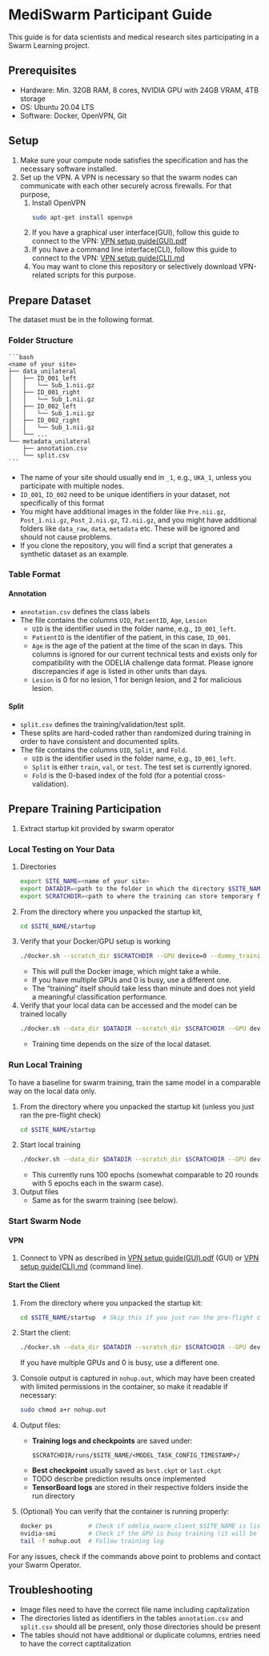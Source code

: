 # MediSwarm Participant Guide

This guide is for data scientists and medical research sites participating in a Swarm Learning project.

## Prerequisites

- Hardware: Min. 32GB RAM, 8 cores, NVIDIA GPU with 24GB VRAM, 4TB storage
- OS: Ubuntu 20.04 LTS
- Software: Docker, OpenVPN, Git

## Setup

1. Make sure your compute node satisfies the specification and has the necessary software installed.
2. Set up the VPN. A VPN is necessary so that the swarm nodes can communicate with each other securely across firewalls. For that purpose,
    1. Install OpenVPN
       ```bash
       sudo apt-get install openvpn
       ```
    2. If you have a graphical user interface(GUI), follow this guide to connect to the
       VPN: [VPN setup guide(GUI).pdf](../VPN%20setup%20guide%28GUI%29.pdf)
    3. If you have a command line interface(CLI), follow this guide to connect to the
       VPN: [VPN setup guide(CLI).md](../VPN%20setup%20guide%28CLI%29.md)
    4. You may want to clone this repository or selectively download VPN-related scripts for this purpose.

## Prepare Dataset

The dataset must be in the following format.

### Folder Structure

    ```bash
    <name of your site>
    ├── data_unilateral
    │   ├── ID_001_left
    │   │   └── Sub_1.nii.gz
    │   ├── ID_001_right
    │   │   └── Sub_1.nii.gz
    │   ├── ID_002_left
    │   │   └── Sub_1.nii.gz
    │   ├── ID_002_right
    │   │   └── Sub_1.nii.gz
    │   └── ...
    └── metadata_unilateral
        ├── annotation.csv
        └── split.csv
    ```

* The name of your site should usually end in `_1`, e.g., `UKA_1`, unless you participate with multiple nodes.
* `ID_001`, `ID_002` need to be unique identifiers in your dataset, not specifically of this format
* You might have additional images in the folder like `Pre.nii.gz`, `Post_1.nii.gz`, `Post_2.nii.gz`, `T2.nii.gz`, and you might have additional folders like `data_raw`, `data`, `metadata` etc. These will be ignored and should not cause problems.
* If you clone the repository, you will find a script that generates a synthetic dataset as an example.

### Table Format

#### Annotation

* `annotation.csv` defines the class labels
* The file contains the columns `UID`, `PatientID`, `Age`, `Lesion`
    * `UID` is the identifier used in the folder name, e.g., `ID_001_left`.
    * `PatientID` is the identifier of the patient, in this case, `ID_001`.
    * `Age` is the age of the patient at the time of the scan in days.
       This columns is ignored for our current technical tests and exists only for compatibility with the ODELIA challenge data format. Please ignore discrepancies if age is listed in other units than days.
    * `Lesion` is 0 for no lesion, 1 for benign lesion, and 2 for malicious lesion.

#### Split

* `split.csv` defines the training/validation/test split.
* These splits are hard-coded rather than randomized during training in order to have consistent and documented splits.
* The file contains the columns `UID`, `Split`, and `Fold`.
    * `UID` is the identifier used in the folder name, e.g., `ID_001_left`.
    * `Split` is either `train`, `val`, or `test`. The test set is currently ignored.
    * `Fold` is the 0-based index of the fold (for a potential cross-validation).

## Prepare Training Participation

1. Extract startup kit provided by swarm operator

### Local Testing on Your Data

1. Directories
   ```bash
   export SITE_NAME=<name of your site>
   export DATADIR=<path to the folder in which the directory $SITE_NAME containing your local data in the structure described above is stored>
   export SCRATCHDIR=<path to where the training can store temporary files>
   ```
2. From the directory where you unpacked the startup kit,
   ```bash
   cd $SITE_NAME/startup
   ```
3. Verify that your Docker/GPU setup is working
   ```bash
   ./docker.sh --scratch_dir $SCRATCHDIR --GPU device=0 --dummy_training 2>&1 | tee dummy_training_console_output.txt
   ```
    * This will pull the Docker image, which might take a while.
    * If you have multiple GPUs and 0 is busy, use a different one.
    * The “training” itself should take less than minute and does not yield a meaningful classification performance.
4. Verify that your local data can be accessed and the model can be trained locally
   ```bash
   ./docker.sh --data_dir $DATADIR --scratch_dir $SCRATCHDIR --GPU device=0 --preflight_check  2>&1 | tee preflight_check_console_output.txt
   ```
    * Training time depends on the size of the local dataset.

### Run Local Training

To have a baseline for swarm training, train the same model in a comparable way on the local data only.

1. From the directory where you unpacked the startup kit (unless you just ran the pre-flight check)
   ```bash
   cd $SITE_NAME/startup
   ```
2. Start local training
   ```bash
   ./docker.sh --data_dir $DATADIR --scratch_dir $SCRATCHDIR --GPU device=0 --local_training  2>&1 | tee local_training_console_output.txt
   ```
    * This currently runs 100 epochs (somewhat comparable to 20 rounds with 5 epochs each in the swarm case).
3. Output files
    * Same as for the swarm training (see below).

### Start Swarm Node

#### VPN

1. Connect to VPN as described in [VPN setup guide(GUI).pdf](../VPN%20setup%20guide%28GUI%29.pdf) (GUI) or [VPN setup guide(CLI).md](../VPN%20setup%20guide%28CLI%29.md) (command line).

#### Start the Client

1. From the directory where you unpacked the startup kit:
   ```bash
   cd $SITE_NAME/startup  # Skip this if you just ran the pre-flight check
   ```

2. Start the client:
   ```bash
   ./docker.sh --data_dir $DATADIR --scratch_dir $SCRATCHDIR --GPU device=0 --start_client
   ```
   If you have multiple GPUs and 0 is busy, use a different one.

3. Console output is captured in `nohup.out`, which may have been created with limited permissions in the container, so
   make it readable if necessary:
   ```bash
   sudo chmod a+r nohup.out
   ```

4. Output files:
    - **Training logs and checkpoints** are saved under:
      ```
      $SCRATCHDIR/runs/$SITE_NAME/<MODEL_TASK_CONFIG_TIMESTAMP>/
      ```
    - **Best checkpoint** usually saved as `best.ckpt` or `last.ckpt`
    - TODO describe prediction results once implemented
    - **TensorBoard logs** are stored in their respective folders inside the run directory

5. (Optional) You can verify that the container is running properly:
   ```bash
   docker ps          # Check if odelia_swarm_client_$SITE_NAME is listed
   nvidia-smi         # Check if the GPU is busy training (it will be idling while waiting for model transfer)
   tail -f nohup.out  # Follow training log
   ```
For any issues, check if the commands above point to problems and contact your Swarm Operator.

## Troubleshooting

* Image files need to have the correct file name including capitalization
* The directories listed as identifiers in the tables `annotation.csv` and `split.csv` should all be present, only those directories should be present
* The tables should not have additional or duplicate columns, entries need to have the correct captitalization

